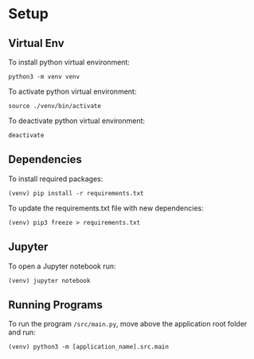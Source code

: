 # Setup

## Virtual Env

To install python virtual environment:

`python3 -m venv venv`

To activate python virtual environment:

`source ./venv/bin/activate`

To deactivate python virtual environment:

`deactivate`

## Dependencies

To install required packages:

`(venv) pip install -r requirements.txt`

To update the requirements.txt file with new dependencies:

`(venv) pip3 freeze > requirements.txt`

## Jupyter

To open a Jupyter notebook run:

`(venv) jupyter notebook`

## Running Programs

To run the program `/src/main.py`, move above the application root folder and run:

`(venv) python3 -m [application_name].src.main`